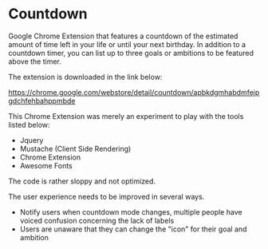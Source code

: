 # Countdown
Google Chrome Extension that features a countdown of the estimated amount of time left in your life or until your next birthday. In addition to a countdown timer, you can list up to three goals or ambitions to be featured above the timer.

The extension is downloaded in the link below:

https://chrome.google.com/webstore/detail/countdown/apbkdgmhabdmfejpgdchfehbahppmbde

This Chrome Extension was merely an experiment to play with the tools listed below:
- Jquery
- Mustache (Client Side Rendering)
- Chrome Extension
- Awesome Fonts


The code is rather sloppy and not optimized. 

The user experience needs to be improved in several ways. 
- Notify users when countdown mode changes, multiple people have voiced confusion concerning the lack of labels
- Users are unaware that they can change the "icon" for their goal and ambition




